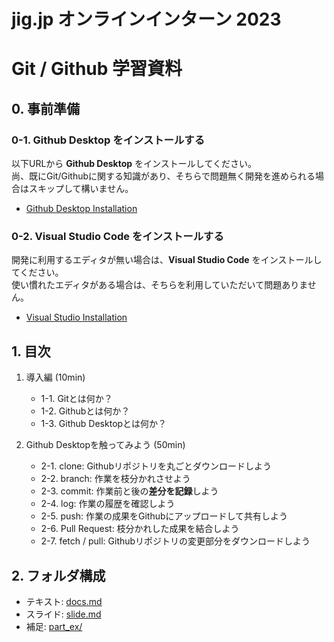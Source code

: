# jig.jp オンラインインターン 2023
# Git / Github 学習資料

## 0. 事前準備
### 0-1. Github Desktop をインストールする

以下URLから **Github Desktop** をインストールしてください。  
尚、既にGit/Githubに関する知識があり、そちらで問題無く開発を進められる場合はスキップして構いません。

- [Github Desktop Installation](https://docs.github.com/ja/desktop/installing-and-configuring-github-desktop/installing-and-authenticating-to-github-desktop/installing-github-desktop)

### 0-2. Visual Studio Code をインストールする

開発に利用するエディタが無い場合は、**Visual Studio Code** をインストールしてください。  
使い慣れたエディタがある場合は、そちらを利用していただいて問題ありません。

- [Visual Studio Installation](https://code.visualstudio.com/)

## 1. 目次

1. 導入編 (10min)
    - 1-1. Gitとは何か？
    - 1-2. Githubとは何か？
    - 1-3. Github Desktopとは何か？

2. Github Desktopを触ってみよう (50min)
    - 2-1. clone: Githubリポジトリを丸ごとダウンロードしよう
    - 2-2. branch: 作業を枝分かれさせよう
    - 2-3. commit: 作業前と後の**差分を記録**しよう
    - 2-4. log: 作業の履歴を確認しよう
    - 2-5. push: 作業の成果をGithubにアップロードして共有しよう
    - 2-6. Pull Request: 枝分かれした成果を結合しよう
    - 2-7. fetch / pull: Githubリポジトリの変更部分をダウンロードしよう


## 2. フォルダ構成

- テキスト: [docs.md](https://github.com/jigintern/intern-dev-tutorial/blob/main/git-tutorial/docs.md)
- スライド: [slide.md](https://github.com/jigintern/intern-dev-tutorial/blob/main/git-tutorial/slide.md)
- 補足: [part_ex/](https://github.com/jigintern/intern-dev-tutorial/blob/main/git-tutorial/part_ex/)